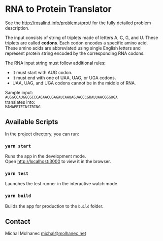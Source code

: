 # RNA to Protein Translator

See the http://rosalind.info/problems/prot/
for the fully detailed problem description.

The input consists of string of triplets made of letters
A, C, G, and U. These triplets are called **codons**. Each
codon encodes a specific amino acid. These amino acids
are abbreviated using single English letters
and represent protein string encoded by the
corresponding RNA codons.

The RNA input string must follow additional rules:
* It must start with AUG codon.
* It must end with one of UAA, UAG, or UGA codons.
* UAA, UAG, and UGA codons cannot be in the middle of RNA.

Sample input:<br />
`AUGGCCAUGGCGCCCAGAACUGAGAUCAAUAGUACCCGUAUUAACGGGUGA`<br />
translates into:<br />
`MAMAPRTEINSTRING`


## Available Scripts

In the project directory, you can run:

### `yarn start`

Runs the app in the development mode.<br />
Open [http://localhost:3000](http://localhost:3000) to view it in the browser.

### `yarn test`

Launches the test runner in the interactive watch mode.

### `yarn build`

Builds the app for production to the `build` folder.

## Contact

Michal Molhanec
michal@molhanec.net
